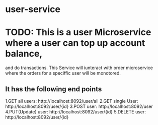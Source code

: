 # user-service
# TODO: This is a user Microservice where a user can top up account balance, 
and do transactions. This Service will iunteract with order microservice where the orders for a speciffic user 
will be monotored.
## It has the following end points
1.GET all users: http://localhost:8092/user/all
2.GET single User: http://localhost:8092/user/{id}
3.POST user: http://localhost:8092/user
4.PUT(Update) user: http://localhost:8092/user/{id}
5.DELETE user: http://localhost:8092/user/{id}

